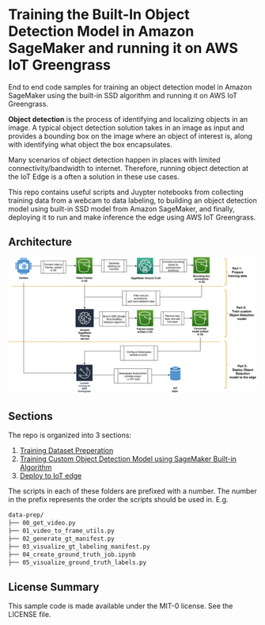# Training the Built-In Object Detection Model in Amazon SageMaker and running it on AWS IoT Greengrass

End to end code samples for training an object detection model in Amazon SageMaker using the built-in SSD algorithm and running it on AWS IoT Greengrass.


**Object detection** is the process of identifying and localizing objects in an image. A typical object detection solution takes in an image as input and provides a bounding box on the image where an object of interest is, along with identifying what object the box encapsulates.

Many scenarios of object detection happen in places with limited connectivity/bandwidth to internet. Therefore, running object detection at the IoT Edge is a often a solution in these use cases. 

This repo contains useful scripts and Juypter notebooks from collecting training data from a webcam to data labeling, to building an object detection model using built-in SSD model from Amazon SageMaker, and finally, deploying it to run and make inference the edge using AWS IoT Greengrass.
  
## Architecture 
![architecture-diagram](./imgs/architeture-diagram.png)

## Sections

The repo is organized into 3 sections:

1. [Training Dataset Preperation](./data-prep)
1. [Training Custom Object Detection Model using SageMaker Built-in Algorithm](./training)
1. [Deploy to IoT edge](./greengrass)

The scripts in each of these folders are prefixed with a number. The number in the prefix represents the order the scripts should be used in. E.g.

```
data-prep/
├── 00_get_video.py
├── 01_video_to_frame_utils.py
├── 02_generate_gt_manifest.py
├── 03_visualize_gt_labeling_manifest.py
├── 04_create_ground_truth_job.ipynb
├── 05_visualize_ground_truth_labels.py
```



## License Summary

This sample code is made available under the MIT-0 license. See the LICENSE file.
